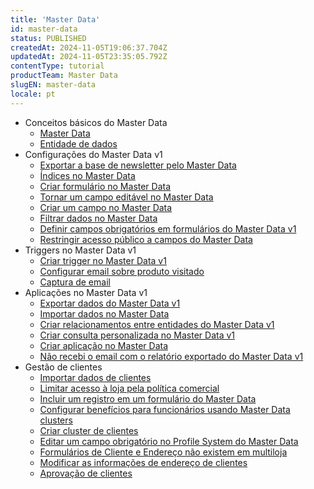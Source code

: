```yaml
---
title: 'Master Data'
id: master-data
status: PUBLISHED
createdAt: 2024-11-05T19:06:37.704Z
updatedAt: 2024-11-05T23:35:05.792Z
contentType: tutorial
productTeam: Master Data
slugEN: master-data
locale: pt
---
```


- Conceitos básicos do Master Data
    - [Master Data](/pt/docs/tutorials/master-data)
    - [Entidade de dados](/pt/docs/tutorials/entidade-de-dados)
- Configurações do Master Data v1
    - [Exportar a base de newsletter pelo Master Data](/pt/docs/tutorials/como-realizo-a-exportacao-da-base-de-newsletter-pelo-master-data)
    - [Índices no Master Data](/pt/docs/tutorials/indices-no-master-data)
    - [Criar formulário no Master Data](/pt/docs/tutorials/criando-formulario-no-master-data)
    - [Tornar um campo editável no Master Data](/pt/docs/tutorials/tornar-um-campo-editavel-no-master-data)
    - [Criar um campo no Master Data](/pt/docs/tutorials/como-crio-um-campo-no-master-data)
    - [Filtrar dados no Master Data](/pt/docs/tutorials/filtrando-dados-no-master-data)
    - [Definir campos obrigatórios em formulários do Master Data v1](/pt/docs/tutorials/definir-campos-obrigatorios-em-formularios-do-master-data-v1)
    - [Restringir acesso público a campos do Master Data](/pt/docs/tutorials/restringir-acesso-publico-a-campos-do-master-data)
- Triggers no Master Data v1
    - [Criar trigger no Master Data v1](/pt/docs/tutorials/criando-trigger-no-master-data)
    - [Configurar email sobre produto visitado](/pt/docs/tutorials/configurar-email-sobre-produto-visitado)
    - [Captura de email](/pt/docs/tutorials/entendendo-o-sistema-de-captura-de-email-da-vtex)
- Aplicações no Master Data v1
    - [Exportar dados do Master Data v1](/pt/docs/tutorials/exportando-dados)
    - [Importar dados no Master Data](/pt/docs/tutorials/importando-dados-no-master-data)
    - [Criar relacionamentos entre entidades do Master Data v1](/pt/docs/tutorials/criar-relacionamentos-entre-entidades-do-master-data-usando-o-admin)
    - [Criar consulta personalizada no Master Data v1](/pt/docs/tutorials/criar-consulta-personalizada-no-master-data-v1)
    - [Criar aplicação no Master Data](/pt/docs/tutorials/criar-aplicacao-no-master-data)
    - [Não recebi o email com o relatório exportado do Master Data v1](/pt/docs/tutorials/nao-recebi-o-email-com-o-relatorio-exportado-do-master-data-v1)
- Gestão de clientes
    - [Importar dados de clientes](/pt/docs/tutorials/importando-dados-de-clientes-brasil)
    - [Limitar acesso à loja pela política comercial](/pt/docs/tutorials/limitando-acesso-a-loja-pela-politica-comercial)
    - [Incluir um registro em um formulário do Master Data](/pt/docs/tutorials/incluir-um-registro-em-um-formulario-do-master-data)
    - [Configurar benefícios para funcionários usando Master Data clusters](/pt/docs/tutorials/configurar-beneficios-para-funcionarios-usando-master-data-clusters)
    - [Criar cluster de clientes](/pt/docs/tutorials/como-criar-um-cluster-de-clientes)
    - [Editar um campo obrigatório no Profile System do Master Data](/pt/docs/tutorials/edite-um-campo-obrigatorio-no-profile-system-do-master-data)
    - [Formulários de Cliente e Endereço não existem em multiloja](/pt/docs/tutorials/formularios-de-cliente-e-endereco-nao-existem-em-multiloja)
    - [Modificar as informações de endereço de clientes](/pt/docs/tutorials/como-modificar-as-informacoes-de-endereco-de-clientes)
    - [Aprovação de clientes](/pt/docs/tutorials/aprovacao-de-clientes)
